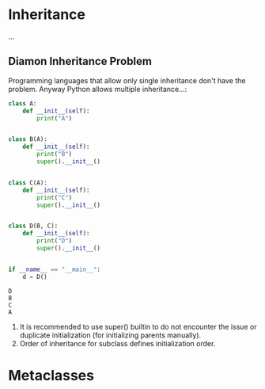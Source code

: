 # Inheritance
...

## Diamon Inheritance Problem
Programming languages that allow only single inheritance don't have the problem. Anyway Python allows multiple inheritance...:

```python
class A:
    def __init__(self):
        print("A")


class B(A):
    def __init__(self):
        print("B")
        super().__init__()


class C(A):
    def __init__(self):
        print("C")
        super().__init__()


class D(B, C):
    def __init__(self):
        print("D")
        super().__init__()


if __name__ == "__main__":
    d = D()
```

```commandline
D
B
C
A
```

1. It is recommended to use super() builtin to do not encounter the issue or duplicate initialization (for initializing parents manually).
2. Order of inheritance for subclass defines initialization order. 


# Metaclasses